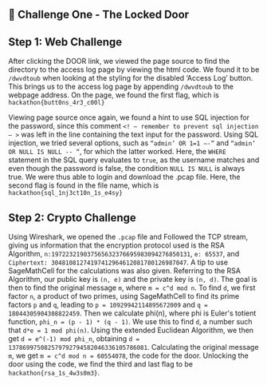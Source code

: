 ## 🔐 Challenge One - The Locked Door

## Step 1: Web Challenge
After clicking the DOOR link, we viewed the page source to find the directory to the access log page by viewing the html code. We found it to be `/dwvdtoub` when looking at the styling for the disabled ‘Access Log’ button. This brings us to the access log page by appending `/dwvdtoub` to the webpage address. On the page, we found the first flag, which is `hackathon{butt0ns_4r3_c00l}`

Viewing page source once again, we found a hint to use SQL injection for the password, since this comment `<! – remember to prevent sql injection – >` was left in the line containing the text input for the password. Using SQL injection, we tried several options, such as `“admin’ OR 1=1 –-”` and `“admin’ OR NULL IS NULL -- “`, for which the latter worked. Here, the `WHERE` statement in the SQL query evaluates to `true`, as the username matches and even though the password is false, the condition `NULL IS NULL` is always true. We were thus able to login and download the .pcap file. Here, the second flag is found in the file name, which is `hackathon{sql_1nj3ct10n_1s_e4sy}`

## Step 2: Crypto Challenge
Using Wireshark, we opened the `.pcap` file and Followed the TCP stream, giving us information that the encryption protocol used is the RSA Algorithm, `n:197223219037565632376695983094276850131`, `e: 65537`, and `Ciphertext: 30481081274197412964612081780126987047`. A tip to use SageMathCell for the calculations was also given. Referring to the RSA Algorithm, our public key is `(n, e)` and the private key is `(n, d)`. The goal is then to find the original message `m`, where `m = c^d mod n`. To find `d`, we first factor `n`, a product of two primes, using SageMathCell to find its prime factors `p` and `q`, leading to `p = 10929942114895672009` and `q = 18044305904308822459`. Then we calculate phi(n), where phi is Euler's totient function, `phi_n = (p - 1) * (q - 1)`. We use this to find `d`, a number such that `d*e = 1 mod phi(n)`. Using the extended Euclidean Algorithm, we then get `d = e^(-1) mod phi_n`, obtaining `d = 137869975082579792794582046336105786081`. Calculating the original message `m`, we get `m = c^d mod n = 60554078`, the code for the door. Unlocking the door using the code, we find the third and last flag to be `hackathon{rsa_1s_4w3s0m3}`.
